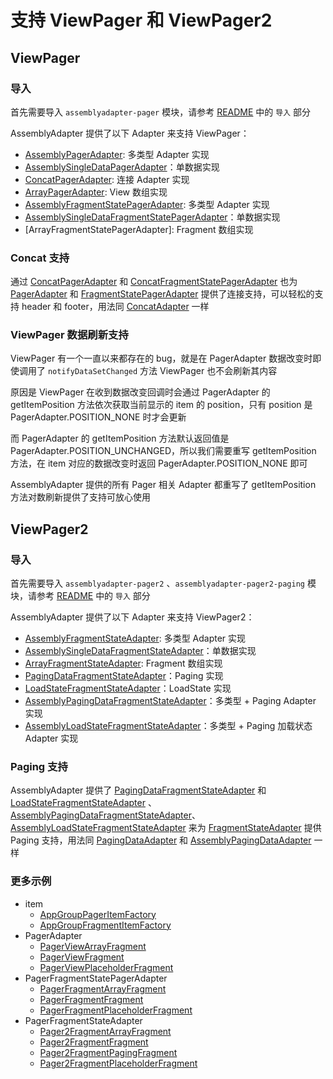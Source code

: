 # 支持 ViewPager 和 ViewPager2

## ViewPager

### 导入

首先需要导入 `assemblyadapter-pager` 模块，请参考 [README] 中的 `导入` 部分

AssemblyAdapter 提供了以下 Adapter 来支持 ViewPager：

* [AssemblyPagerAdapter]: 多类型 Adapter 实现
* [AssemblySingleDataPagerAdapter]：单数据实现
* [ConcatPagerAdapter]: 连接 Adapter 实现
* [ArrayPagerAdapter]: View 数组实现
* [AssemblyFragmentStatePagerAdapter]: 多类型 Adapter 实现
* [AssemblySingleDataFragmentStatePagerAdapter]：单数据实现
* [ArrayFragmentStatePagerAdapter]: Fragment 数组实现

### Concat 支持

通过 [ConcatPagerAdapter] 和 [ConcatFragmentStatePagerAdapter] 也为 [PagerAdapter]
和 [FragmentStatePagerAdapter] 提供了连接支持，可以轻松的支持 header 和 footer，用法同 [ConcatAdapter] 一样

### ViewPager 数据刷新支持

ViewPager 有一个一直以来都存在的 bug，就是在 PagerAdapter 数据改变时即使调用了 `notifyDataSetChanged` 方法 ViewPager 也不会刷新其内容

原因是 ViewPager 在收到数据改变回调时会通过 PagerAdapter 的 getItemPosition 方法依次获取当前显示的 item 的 position，只有 position
是 PagerAdapter.POSITION_NONE 时才会更新

而 PagerAdapter 的 getItemPosition 方法默认返回值是 PagerAdapter.POSITION_UNCHANGED，所以我们需要重写 getItemPosition 方法，在 item 对应的数据改变时返回 PagerAdapter.POSITION_NONE 即可

AssemblyAdapter 提供的所有 Pager 相关 Adapter 都重写了 getItemPosition 方法对数刷新提供了支持可放心使用

## ViewPager2

### 导入

首先需要导入 `assemblyadapter-pager2` 、`assemblyadapter-pager2-paging` 模块，请参考 [README] 中的 `导入` 部分

AssemblyAdapter 提供了以下 Adapter 来支持 ViewPager2：

* [AssemblyFragmentStateAdapter]: 多类型 Adapter 实现
* [AssemblySingleDataFragmentStateAdapter]：单数据实现
* [ArrayFragmentStateAdapter]: Fragment 数组实现
* [PagingDataFragmentStateAdapter]：Paging 实现
* [LoadStateFragmentStateAdapter]：LoadState 实现
* [AssemblyPagingDataFragmentStateAdapter]：多类型 + Paging Adapter 实现
* [AssemblyLoadStateFragmentStateAdapter]：多类型 + Paging 加载状态 Adapter 实现

### Paging 支持

AssemblyAdapter 提供了 [PagingDataFragmentStateAdapter] 和 [LoadStateFragmentStateAdapter]
、[AssemblyPagingDataFragmentStateAdapter]、[AssemblyLoadStateFragmentStateAdapter]
来为 [FragmentStateAdapter] 提供 Paging 支持，用法同 [PagingDataAdapter] 和  [AssemblyPagingDataAdapter] 一样

### 更多示例

* item
    * [AppGroupPagerItemFactory]
    * [AppGroupFragmentItemFactory]
* PagerAdapter
    * [PagerViewArrayFragment]
    * [PagerViewFragment]
    * [PagerViewPlaceholderFragment]
* PagerFragmentStatePagerAdapter
    * [PagerFragmentArrayFragment]
    * [PagerFragmentFragment]
    * [PagerFragmentPlaceholderFragment]
* PagerFragmentStateAdapter
    * [Pager2FragmentArrayFragment]
    * [Pager2FragmentFragment]
    * [Pager2FragmentPagingFragment]
    * [Pager2FragmentPlaceholderFragment]

[AppGroupPagerItemFactory]: ../../sample/src/main/java/com/github/panpf/assemblyadapter/sample/item/pager/AppGroupPagerItemFactory.kt

[AppGroupFragmentItemFactory]: ../../sample/src/main/java/com/github/panpf/assemblyadapter/sample/item/pager/AppGroupFragmentItemFactory.kt

[PagerViewArrayFragment]: ../../sample/src/main/java/com/github/panpf/assemblyadapter/sample/ui/pager/PagerViewArrayFragment.kt

[PagerViewFragment]: ../../sample/src/main/java/com/github/panpf/assemblyadapter/sample/ui/pager/PagerViewFragment.kt

[PagerViewPlaceholderFragment]: ../../sample/src/main/java/com/github/panpf/assemblyadapter/sample/ui/pager/PagerViewPlaceholderFragment.kt

[PagerFragmentArrayFragment]: ../../sample/src/main/java/com/github/panpf/assemblyadapter/sample/ui/pager/PagerFragmentArrayFragment.kt

[PagerFragmentFragment]: ../../sample/src/main/java/com/github/panpf/assemblyadapter/sample/ui/pager/PagerFragmentFragment.kt

[PagerFragmentPlaceholderFragment]: ../../sample/src/main/java/com/github/panpf/assemblyadapter/sample/ui/pager/PagerFragmentPlaceholderFragment.kt

[Pager2FragmentArrayFragment]: ../../sample/src/main/java/com/github/panpf/assemblyadapter/sample/ui/pager2/Pager2FragmentArrayFragment.kt

[Pager2FragmentFragment]: ../../sample/src/main/java/com/github/panpf/assemblyadapter/sample/ui/pager2/Pager2FragmentFragment.kt

[Pager2FragmentPagingFragment]: ../../sample/src/main/java/com/github/panpf/assemblyadapter/sample/ui/pager2/Pager2FragmentPagingFragment.kt

[Pager2FragmentPlaceholderFragment]: ../../sample/src/main/java/com/github/panpf/assemblyadapter/sample/ui/pager2/Pager2FragmentPlaceholderFragment.kt

[README]: ../../README.md

[AssemblyPagerAdapter]: ../../assemblyadapter-pager/src/main/java/com/github/panpf/assemblyadapter/pager/AssemblyPagerAdapter.kt

[AssemblySingleDataPagerAdapter]: ../../assemblyadapter-pager/src/main/java/com/github/panpf/assemblyadapter/pager/AssemblySingleDataPagerAdapter.kt

[ConcatPagerAdapter]: ../../assemblyadapter-pager/src/main/java/com/github/panpf/assemblyadapter/pager/ConcatPagerAdapter.kt

[ArrayPagerAdapter]: ../../assemblyadapter-pager/src/main/java/com/github/panpf/assemblyadapter/pager/ArrayPagerAdapter.kt

[ConcatFragmentStatePagerAdapter]: ../../assemblyadapter-pager/src/main/java/com/github/panpf/assemblyadapter/pager/ConcatFragmentStatePagerAdapter.kt

[AssemblySingleDataFragmentStatePagerAdapter]: ../../assemblyadapter-pager/src/main/java/com/github/panpf/assemblyadapter/pager/AssemblySingleDataFragmentStatePagerAdapter.kt

[AssemblyFragmentStatePagerAdapter]: ../../assemblyadapter-pager/src/main/java/com/github/panpf/assemblyadapter/pager/AssemblyFragmentStatePagerAdapter.kt

[AssemblyFragmentStateAdapter]: ../../assemblyadapter-pager2/src/main/java/com/github/panpf/assemblyadapter/pager2/AssemblyFragmentStateAdapter.kt

[AssemblySingleDataFragmentStateAdapter]: ../../assemblyadapter-pager2/src/main/java/com/github/panpf/assemblyadapter/pager2/AssemblySingleDataFragmentStateAdapter.kt

[ArrayFragmentStateAdapter]: ../../assemblyadapter-pager2/src/main/java/com/github/panpf/assemblyadapter/pager2/ArrayFragmentStateAdapter.kt

[PagingDataFragmentStateAdapter]: ../../assemblyadapter-pager2-paging/src/main/java/com/github/panpf/assemblyadapter/pager2/paging/PagingDataFragmentStateAdapter.kt

[LoadStateFragmentStateAdapter]: ../../assemblyadapter-pager2-paging/src/main/java/com/github/panpf/assemblyadapter/pager2/paging/LoadStateFragmentStateAdapter.kt

[AssemblyPagingDataFragmentStateAdapter]: ../../assemblyadapter-pager2-paging/src/main/java/com/github/panpf/assemblyadapter/pager2/paging/AssemblyPagingDataFragmentStateAdapter.kt

[AssemblyPagingDataFragmentStateAdapter]: ../../assemblyadapter-pager2-paging/src/main/java/com/github/panpf/assemblyadapter/pager2/paging/AssemblyPagingDataFragmentStateAdapter.kt

[AssemblyLoadStateFragmentStateAdapter]: ../../assemblyadapter-pager2-paging/src/main/java/com/github/panpf/assemblyadapter/pager2/paging/AssemblyLoadStateFragmentStateAdapter.kt

[AssemblyPagingDataAdapter]: ../../assemblyadapter-recycler-paging/src/main/java/com/github/panpf/assemblyadapter/recycler/paging/AssemblyPagingDataAdapter.kt

[PagerAdapter]: https://developer.android.google.cn/reference/androidx/viewpager/widget/PagerAdapter

[FragmentStatePagerAdapter]: https://developer.android.google.cn/reference/androidx/fragment/app/FragmentStatePagerAdapter

[FragmentStateAdapter]: https://developer.android.google.cn/reference/androidx/viewpager2/adapter/FragmentStateAdapter

[ConcatAdapter]: https://developer.android.google.cn/reference/androidx/recyclerview/widget/ConcatAdapter

[PagingDataAdapter]: https://developer.android.google.cn/reference/androidx/paging/PagingDataAdapter